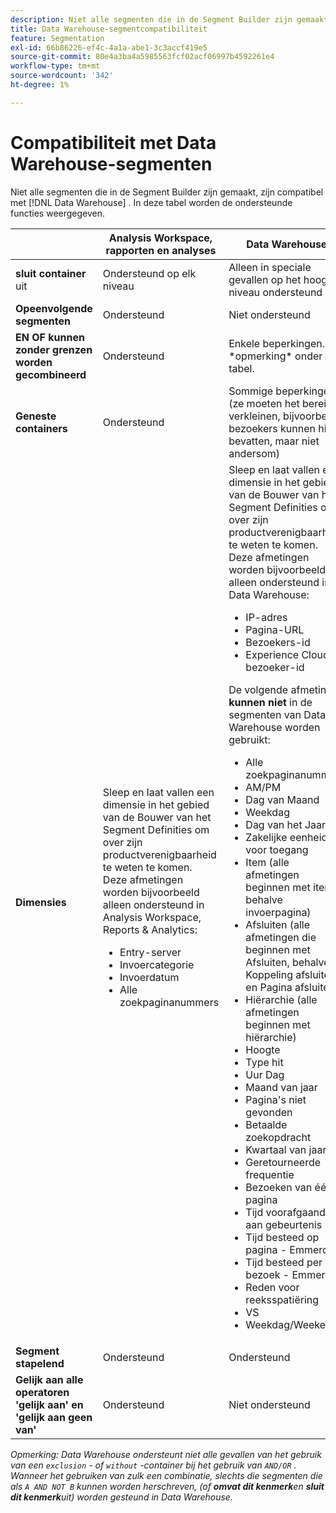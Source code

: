 ```yaml
---
description: Niet alle segmenten die in de Segment Builder zijn gemaakt, zijn compatibel met Data Warehouse. In deze tabel worden de ondersteunde functies weergegeven.
title: Data Warehouse-segmentcompatibiliteit
feature: Segmentation
exl-id: 66b86226-ef4c-4a1a-abe1-3c3accf419e5
source-git-commit: 80e4a3ba4a5985563fcf02acf06997b4592261e4
workflow-type: tm+mt
source-wordcount: '342'
ht-degree: 1%

---
```


# Compatibiliteit met Data Warehouse-segmenten

Niet alle segmenten die in de Segment Builder zijn gemaakt, zijn compatibel met [!DNL Data Warehouse] . In deze tabel worden de ondersteunde functies weergegeven.

<table> 
 <thead> 
  <tr> 
   <th> </th> 
   <th> Analysis Workspace, rapporten en analyses </th> 
   <th> Data Warehouse </th> 
  </tr> 
 </thead>
 <tbody> 
  <tr> 
   <td > <b> sluit container </b> uit </td> 
   <td> Ondersteund op elk niveau </td> 
   <td> Alleen in speciale gevallen op het hoogste niveau ondersteund </td> 
  </tr> 
  <tr> 
   <td> <b> Opeenvolgende segmenten </b> </td> 
   <td> Ondersteund </td> 
   <td> Niet ondersteund </td> 
  </tr> 
  <tr> 
   <td> <b> EN OF kunnen zonder grenzen worden gecombineerd </b> </td> 
   <td> Ondersteund </td> 
   <td> Enkele beperkingen. Zie *opmerking* onder tabel. </td> 
  </tr> 
  <tr> 
   <td> <b> Geneste containers </b> </td> 
   <td> Ondersteund </td> 
   <td> Sommige beperkingen (ze moeten het bereik verkleinen, bijvoorbeeld bezoekers kunnen hits bevatten, maar niet andersom) </td> 
  </tr> 
  <tr> 
   <td> <b>Dimensies</b> </td> 
   <td>Sleep en laat vallen een dimensie in het gebied van de Bouwer van het Segment <span class="uicontrol"> Definities </span> om over zijn productverenigbaarheid te weten te komen. Deze afmetingen worden bijvoorbeeld alleen ondersteund in Analysis Workspace, Reports &amp; Analytics: 
    <ul> 
     <li>Entry-server </li> 
     <li>Invoercategorie </li> 
     <li>Invoerdatum </li> 
     <li>Alle zoekpaginanummers </li> 
    </ul> </td> 
   <td> Sleep en laat vallen een dimensie in het gebied van de Bouwer van het Segment <span class="uicontrol"> Definities </span> om over zijn productverenigbaarheid te weten te komen. Deze afmetingen worden bijvoorbeeld alleen ondersteund in Data Warehouse: 
    <ul> 
     <li>IP-adres </li> 
     <li>Pagina-URL </li> 
     <li>Bezoekers-id </li> 
     <li>Experience Cloud-bezoeker-id </li> 
    </ul> <p>De volgende afmetingen <b> kunnen niet </b> in de segmenten van Data Warehouse worden gebruikt: </p> 
    <ul> 
     <li>Alle zoekpaginanummers </li> 
     <li>AM/PM </li> 
     <li>Dag van Maand </li> 
     <li>Weekdag </li> 
     <li>Dag van het Jaar </li> 
     <li>Zakelijke eenheid voor toegang </li> 
     <li>Item (alle afmetingen beginnen met item, behalve invoerpagina) </li> 
     <li>Afsluiten (alle afmetingen die beginnen met Afsluiten, behalve Koppeling afsluiten en Pagina afsluiten) </li> 
     <li>Hiërarchie (alle afmetingen beginnen met hiërarchie) </li> 
     <li>Hoogte </li> 
     <li>Type hit </li> 
     <li>Uur Dag </li> 
     <li>Maand van jaar </li> 
     <li>Pagina's niet gevonden </li> 
     <li>Betaalde zoekopdracht </li> 
     <li>Kwartaal van jaar </li> 
     <li>Geretourneerde frequentie </li> 
     <li>Bezoeken van één pagina </li> 
     <li>Tijd voorafgaand aan gebeurtenis </li> 
     <li>Tijd besteed op pagina - Emmerd </li> 
     <li>Tijd besteed per bezoek - Emmerd </li> 
     <li>Reden voor reeksspatiëring </li> 
     <li>VS </li> 
     <li>Weekdag/Weekend </li> 
    </ul> </td> 
  </tr> 
  <tr> 
   <td> <b> Segment stapelend </b> </td> 
   <td> Ondersteund </td> 
   <td> Ondersteund </td> 
  </tr>
  <tr>
    <td><b>Gelijk aan alle operatoren 'gelijk aan' en 'gelijk aan geen van'</b></td>
    <td>Ondersteund</td>
    <td>Niet ondersteund</td>
  </tr>
 </tbody> 
</table>

*Opmerking: Data Warehouse ondersteunt niet alle gevallen van het gebruik van een `exclusion` - of `without` -container bij het gebruik van `AND/OR` . Wanneer het gebruiken van zulk een combinatie, slechts die segmenten die als `A AND NOT B` kunnen worden herschreven, (of **omvat dit kenmerk**&#x200B;en **sluit dit kenmerk**&#x200B;uit) worden gesteund in Data Warehouse.*
